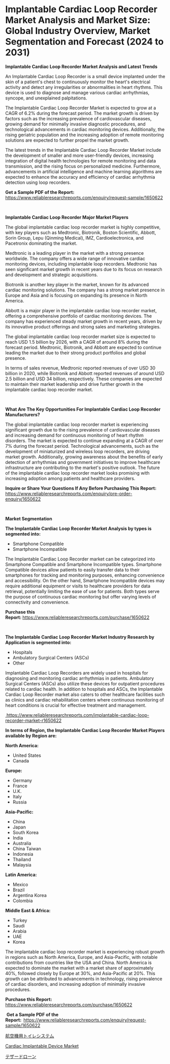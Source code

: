 <p><h1>Implantable Cardiac Loop Recorder Market Analysis and Market Size: Global Industry Overview, Market Segmentation and Forecast (2024 to 2031)</h1></p><p><strong>Implantable Cardiac Loop Recorder Market Analysis and Latest Trends</strong></p>
<p><p>An Implantable Cardiac Loop Recorder is a small device implanted under the skin of a patient's chest to continuously monitor the heart's electrical activity and detect any irregularities or abnormalities in heart rhythms. This device is used to diagnose and manage various cardiac arrhythmias, syncope, and unexplained palpitations.</p><p>The Implantable Cardiac Loop Recorder Market is expected to grow at a CAGR of 6.2% during the forecast period. The market growth is driven by factors such as the increasing prevalence of cardiovascular diseases, growing demand for minimally invasive diagnostic procedures, and technological advancements in cardiac monitoring devices. Additionally, the rising geriatric population and the increasing adoption of remote monitoring solutions are expected to further propel the market growth.</p><p>The latest trends in the Implantable Cardiac Loop Recorder Market include the development of smaller and more user-friendly devices, increasing integration of digital health technologies for remote monitoring and data transmission, and the rising focus on personalized medicine. Furthermore, advancements in artificial intelligence and machine learning algorithms are expected to enhance the accuracy and efficiency of cardiac arrhythmia detection using loop recorders.</p></p>
<p><strong>Get a Sample PDF of the Report:&nbsp;</strong> <a href="https://www.reliableresearchreports.com/enquiry/request-sample/1650622">https://www.reliableresearchreports.com/enquiry/request-sample/1650622</a></p>
<p>&nbsp;</p>
<p><strong>Implantable Cardiac Loop Recorder Major Market Players</strong></p>
<p><p>The global implantable cardiac loop recorder market is highly competitive, with key players such as Medtronic, Biotronik, Boston Scientific, Abbott, Sorin Group, Lepu (Qinming Medical), IMZ, Cardioelectronica, and Pacetronix dominating the market.</p><p>Medtronic is a leading player in the market with a strong presence worldwide. The company offers a wide range of innovative cardiac monitoring devices, including implantable loop recorders. Medtronic has seen significant market growth in recent years due to its focus on research and development and strategic acquisitions.</p><p>Biotronik is another key player in the market, known for its advanced cardiac monitoring solutions. The company has a strong market presence in Europe and Asia and is focusing on expanding its presence in North America.</p><p>Abbott is a major player in the implantable cardiac loop recorder market, offering a comprehensive portfolio of cardiac monitoring devices. The company has experienced steady market growth in recent years, driven by its innovative product offerings and strong sales and marketing strategies.</p><p>The global implantable cardiac loop recorder market size is expected to reach USD 1.5 billion by 2026, with a CAGR of around 8% during the forecast period. Medtronic, Biotronik, and Abbott are expected to continue leading the market due to their strong product portfolios and global presence.</p><p>In terms of sales revenue, Medtronic reported revenues of over USD 30 billion in 2020, while Biotronik and Abbott reported revenues of around USD 2.5 billion and USD 34 billion, respectively. These companies are expected to maintain their market leadership and drive further growth in the implantable cardiac loop recorder market.</p></p>
<p>&nbsp;</p>
<p><strong>What Are The Key Opportunities For Implantable Cardiac Loop Recorder Manufacturers?</strong></p>
<p><p>The global implantable cardiac loop recorder market is experiencing significant growth due to the rising prevalence of cardiovascular diseases and increasing demand for continuous monitoring of heart rhythm disorders. The market is expected to continue expanding at a CAGR of over 7% during the forecast period. Technological advancements, such as the development of miniaturized and wireless loop recorders, are driving market growth. Additionally, growing awareness about the benefits of early detection of arrhythmias and government initiatives to improve healthcare infrastructure are contributing to the market's positive outlook. The future of the implantable cardiac loop recorder market looks promising with increasing adoption among patients and healthcare providers.</p></p>
<p><strong>Inquire or Share Your Questions If Any Before Purchasing This Report:</strong> <a href="https://www.reliableresearchreports.com/enquiry/pre-order-enquiry/1650622">https://www.reliableresearchreports.com/enquiry/pre-order-enquiry/1650622</a></p>
<p>&nbsp;</p>
<p><strong>Market Segmentation</strong></p>
<p><strong>The Implantable Cardiac Loop Recorder Market Analysis by types is segmented into:</strong></p>
<p><ul><li>Smartphone Compatible</li><li>Smartphone Incompatible</li></ul></p>
<p><p>The Implantable Cardiac Loop Recorder market can be categorized into Smartphone Compatible and Smartphone Incompatible types. Smartphone Compatible devices allow patients to easily transfer data to their smartphones for tracking and monitoring purposes, enhancing convenience and accessibility. On the other hand, Smartphone Incompatible devices may require additional equipment or visits to healthcare providers for data retrieval, potentially limiting the ease of use for patients. Both types serve the purpose of continuous cardiac monitoring but offer varying levels of connectivity and convenience.</p></p>
<p><strong>Purchase this Report:&nbsp;</strong><a href="https://www.reliableresearchreports.com/purchase/1650622">https://www.reliableresearchreports.com/purchase/1650622</a></p>
<p>&nbsp;</p>
<p><strong>The Implantable Cardiac Loop Recorder Market Industry Research by Application is segmented into:</strong></p>
<p><ul><li>Hospitals</li><li>Ambulatory Surgical Centers (ASCs)</li><li>Other</li></ul></p>
<p><p>Implantable Cardiac Loop Recorders are widely used in hospitals for diagnosing and monitoring cardiac arrhythmias in patients. Ambulatory Surgical Centers (ASCs) also utilize these devices for outpatient procedures related to cardiac health. In addition to hospitals and ASCs, the Implantable Cardiac Loop Recorder market also caters to other healthcare facilities such as clinics and cardiac rehabilitation centers where continuous monitoring of heart conditions is crucial for effective treatment and management.</p></p>
<p><a href="https://www.reliableresearchreports.com/implantable-cardiac-loop-recorder-market-r1650622">&nbsp;https://www.reliableresearchreports.com/implantable-cardiac-loop-recorder-market-r1650622</a></p>
<p><strong>In terms of Region, the Implantable Cardiac Loop Recorder Market Players available by Region are:</strong></p>
<p>
    <p> <strong> North America: </strong>
        <ul>
            <li>United States</li>
            <li>Canada</li>
        </ul>
        </p> 
    <p> <strong> Europe: </strong>
        <ul>
            <li>Germany</li>
            <li>France</li>
            <li>U.K.</li>
            <li>Italy</li>
            <li>Russia</li>
        </ul>
        </p> 
    <p> <strong> Asia-Pacific: </strong>
        <ul>
            <li>China</li>
            <li>Japan</li>
            <li>South Korea</li>
            <li>India</li>
            <li>Australia</li>
            <li>China Taiwan</li>
            <li>Indonesia</li>
            <li>Thailand</li>
            <li>Malaysia</li>
        </ul>
        </p> 
    <p> <strong> Latin America: </strong>
        <ul>
            <li>Mexico</li>
            <li>Brazil</li>
            <li>Argentina Korea</li>
            <li>Colombia</li>
        </ul>
        </p> 
    <p> <strong> Middle East & Africa: </strong>
        <ul>
            <li>Turkey</li>
            <li>Saudi</li>
            <li>Arabia</li>
            <li>UAE</li>
            <li>Korea</li>
        </ul>
    </p>
    </p>
<p><p>The implantable cardiac loop recorder market is experiencing robust growth in regions such as North America, Europe, and Asia-Pacific, with notable contributions from countries like the USA and China. North America is expected to dominate the market with a market share of approximately 40%, followed closely by Europe at 30%, and Asia-Pacific at 20%. This growth can be attributed to advancements in technology, rising prevalence of cardiac disorders, and increasing adoption of minimally invasive procedures.</p></p>
<p><strong>Purchase this Report: </strong><a href="https://www.reliableresearchreports.com/purchase/1650622">https://www.reliableresearchreports.com/purchase/1650622</a></p>
<p>&nbsp;<strong>Get a Sample PDF of the Report:&nbsp;&nbsp;</strong><a href="https://www.reliableresearchreports.com/enquiry/request-sample/1650622">https://www.reliableresearchreports.com/enquiry/request-sample/1650622</a></p>
<p><strong></strong></p>
<p><p><a href="https://github.com/ihabdkwlxs948/Market-Research-Report-List-2/blob/main/659225248245.md">航空機用トイレシステム</a></p><p><a href="https://github.com/ashman753/Market-Research-Report-List-1/blob/main/cardiac-implantable-device-market.md">Cardiac Implantable Device Market</a></p><p><a href="https://github.com/VinceMarvin1/Market-Research-Report-List-1/blob/main/287463948244.md">テザードローン</a></p></p>